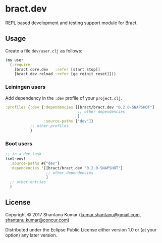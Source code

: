 # bract.dev

REPL based development and testing support module for Bract.


## Usage

Create a file `dev/user.clj` as follows:

```clojure
(ns user
  (:require
    [bract.core.dev   :refer [start stop]]
    [bract.dev.reload :refer [go reinit reset]]))
```

### Leiningen users

Add dependency in the `:dev` profile of your `project.clj`.

```clojure
:profiles {:dev {:dependencies [[bract/bract.dev "0.2.0-SNAPSHOT"]
                                ;; other dependencies
                                ]
                 :source-paths ["dev"]}
           ;; other profiles
           }
```

### Boot users

```clojure
;; in a dev task
(set-env!
  :source-paths #{"dev"}
  :dependencies '[[bract/bract.dev "0.2.0-SNAPSHOT"]
                  ;; other dependencies
                  ]
  ;; other entries
  )
```


## License

Copyright © 2017 Shantanu Kumar (kumar.shantanu@gmail.com, shantanu.kumar@concur.com)

Distributed under the Eclipse Public License either version 1.0 or (at
your option) any later version.
